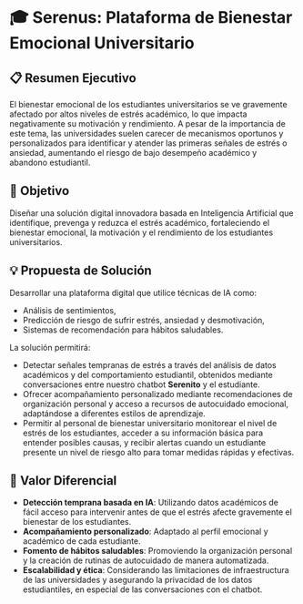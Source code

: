 # 🎓 Serenus: Plataforma de Bienestar Emocional Universitario

## 📋 Resumen Ejecutivo

El bienestar emocional de los estudiantes universitarios se ve gravemente afectado por altos niveles de estrés académico, lo que impacta negativamente su motivación y rendimiento. A pesar de la importancia de este tema, las universidades suelen carecer de mecanismos oportunos y personalizados para identificar y atender las primeras señales de estrés o ansiedad, aumentando el riesgo de bajo desempeño académico y abandono estudiantil.

## 🎯 Objetivo

Diseñar una solución digital innovadora basada en Inteligencia Artificial que identifique, prevenga y reduzca el estrés académico, fortaleciendo el bienestar emocional, la motivación y el rendimiento de los estudiantes universitarios.

## 💡 Propuesta de Solución

Desarrollar una plataforma digital que utilice técnicas de IA como:

- Análisis de sentimientos,
- Predicción de riesgo de sufrir estrés, ansiedad y desmotivación,
- Sistemas de recomendación para hábitos saludables.

La solución permitirá:

- Detectar señales tempranas de estrés a través del análisis de datos académicos y del comportamiento estudiantil, obtenidos mediante conversaciones entre nuestro chatbot **Serenito** y el estudiante.
- Ofrecer acompañamiento personalizado mediante recomendaciones de organización personal y acceso a recursos de autocuidado emocional, adaptándose a diferentes estilos de aprendizaje.
- Permitir al personal de bienestar universitario monitorear el nivel de estrés de los estudiantes, acceder a su información básica para entender posibles causas, y recibir alertas cuando un estudiante presente un nivel de riesgo alto para tomar medidas rápidas y efectivas.

## 🚀 Valor Diferencial

- **Detección temprana basada en IA**: Utilizando datos académicos de fácil acceso para intervenir antes de que el estrés afecte gravemente el bienestar de los estudiantes.
- **Acompañamiento personalizado**: Adaptado al perfil emocional y académico de cada estudiante.
- **Fomento de hábitos saludables**: Promoviendo la organización personal y la creación de rutinas de autocuidado de manera automatizada.
- **Escalabilidad y ética**: Considerando las limitaciones de infraestructura de las universidades y asegurando la privacidad de los datos estudiantiles, en especial de las conversaciones con el chatbot.
